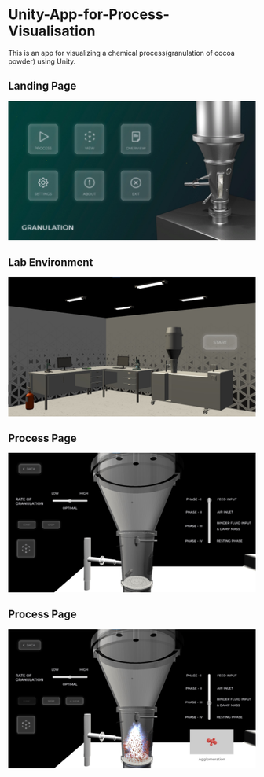 # Unity-App-for-Process-Visualisation
This is an app for visualizing a chemical process(granulation of cocoa powder) using Unity. 

## Landing Page

<!-- Blank line for separation -->
![](images/1.jpg)
## Lab Environment
![](images/2.jpg)
## Process Page
![](images/3.jpg)
## Process Page
![](images/4.jpg)

